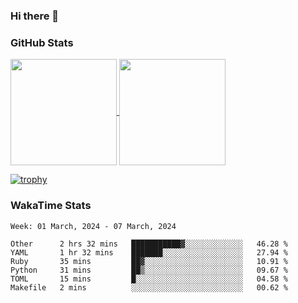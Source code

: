 ### Hi there 👋

### GitHub Stats

<a href="https://github.com/anuraghazra/github-readme-stats">
  <img align="center" height="170px" src="https://github-readme-stats.vercel.app/api/top-langs/?username=tksfjt1024&layout=compact&count_private=true&show_icons=true&show_icons=true&theme=graywhite" />
</a>
<a href="https://github.com/anuraghazra/github-readme-stats">
  <img align="center" height="170px" src="https://github-readme-stats.vercel.app/api?username=tksfjt1024&count_private=true&show_icons=true&show_icons=true&theme=graywhite" />
</a>

[![trophy](https://github-profile-trophy.vercel.app/?username=tksfjt1024)](https://github.com/ryo-ma/github-profile-trophy)

### WakaTime Stats

<!--START_SECTION:waka-->
```text
Week: 01 March, 2024 - 07 March, 2024

Other      2 hrs 32 mins   ███████████▓░░░░░░░░░░░░░   46.28 % 
YAML       1 hr 32 mins    ███████░░░░░░░░░░░░░░░░░░   27.94 % 
Ruby       35 mins         ██▓░░░░░░░░░░░░░░░░░░░░░░   10.91 % 
Python     31 mins         ██▒░░░░░░░░░░░░░░░░░░░░░░   09.67 % 
TOML       15 mins         █░░░░░░░░░░░░░░░░░░░░░░░░   04.58 % 
Makefile   2 mins          ░░░░░░░░░░░░░░░░░░░░░░░░░   00.62 % 
```
<!--END_SECTION:waka-->
